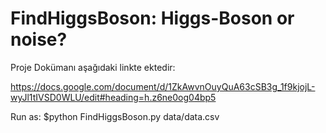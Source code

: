 # FindHiggsBoson: Higgs-Boson or noise?

Proje Dokümanı aşağıdaki linkte ektedir:

https://docs.google.com/document/d/1ZkAwvnOuyQuA63cSB3g_1f9kjojL-wyJl1tIVSD0WLU/edit#heading=h.z6ne0og04bp5


Run as: $python FindHiggsBoson.py data/data.csv
